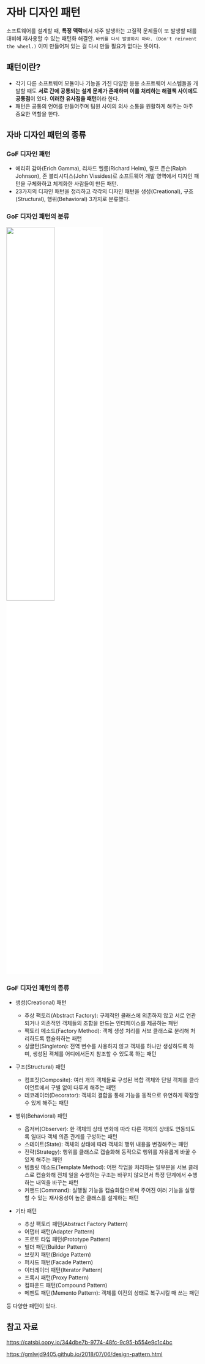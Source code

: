 # 자바 디자인 패턴

소프트웨어를 설계할 때, **특정 맥락**에서 자주 발생하는 고질적 문제들이 또 발생할 때를 대비해 재사용할 수 있는 패턴화 해결안.
`바퀴를 다시 발명하지 마라. (Don't reinvent the wheel.)` 이미 만들어져 있는 걸 다시 만들 필요가 없다는 뜻이다.

## 패턴이란?
- 각기 다른 소프트웨어 모듈이나 기능을 가진 다양한 응용 소프트웨어 시스템들을 개발할 때도 **서로 간에 공통되는 설계 문제가 존재하며 이를 처리하는 해결책 사이에도 공통점**이 있다. **이러한 유사점을 패턴**이라 한다.
- 패턴은 공통의 언어를 만들어주며 팀원 사이의 의사 소통을 원활하게 해주는 아주 중요한 역할을 한다.

## 자바 디자인 패턴의 종류

### GoF 디자인 패턴
- 에리히 감마(Erich Gamma), 리차드 헬름(Richard Helm), 랄프 존슨(Ralph Johnson), 존 블리시디스(John Vissides)로 소프트웨어 개발 영역에서 디자인 패턴을 구체화하고 체계화한 사람들이 만든 패턴.
- 23가지의 디자인 패턴을 정리하고 각각의 디자인 패턴을 생성(Creational), 구조(Structural), 행위(Behavioral) 3가지로 분류했다.

### GoF 디자인 패턴의 분류
<img src="https://gmlwjd9405.github.io/images/design-pattern/types-of-designpattern.png" width ="50%" style="background-color: white;">

### GoF 디자인 패턴의 종류
- 생성(Creational) 패턴
  - 추상 팩토리(Abstract Factory): 구제적인 클래스에 의존하지 않고 서로 연관되거나 의존적인 객체들의 조합을 만드는 인터페이스를 제공하는 패턴
  - 팩토리 메소드(Factory Method): 객체 생성 처리를 서브 클래스로 분리해 처리하도록 캡슐화하는 패턴
  - 싱글턴(Singleton): 전역 변수를 사용하지 않고 객체를 하나만 생성하도록 하며, 생성된 객체를 어디에서든지 참조할 수 있도록 하는 패턴

- 구조(Structural) 패턴
  - 컴포짓(Composite): 여러 개의 객체들로 구성된 복합 객체와 단일 객체를 클라이언트에서 구별 없이 다루게 해주는 패턴
  - 데코레이터(Decorator): 객체의 결합을 통해 기능을 동적으로 유연하게 확장할 수 있게 해주는 패턴

- 행위(Behavioral) 패턴
  - 옵저버(Observer): 한 객체의 상태 변화에 따라 다른 객체의 상태도 연동되도록 일대다 객체 의존 관계를 구성하는 패턴
  - 스테이트(State): 객체의 상태에 따라 객체의 행위 내용을 변경해주는 패턴
  - 전략(Strategy): 행위를 클래스로 캡슐화해 동적으로 행위를 자유롭게 바꿀 수 있게 해주는 패턴
  - 템플릿 메소드(Template Method): 어떤 작업을 처리하는 일부분을 서브 클래스로 캡슐화해 전체 일을 수행하는 구조는 바꾸지 않으면서 특정 단계에서 수행하는 내역을 바꾸는 패턴
  - 커맨드(Command): 실행될 기능을 캡슐화함으로써 주어진 여러 기능을 실행할 수 있는 재사용성이 높은 클래스를 설계하는 패턴

- 기타 패턴
  - 추상 팩토리 패턴(Abstract Factory Pattern)
  - 어댑터 패턴(Adapter Pattern)
  - 프로토 타입 패턴(Prototype Pattern)
  - 빌더 패턴(Builder Pattern)
  - 브릿지 패턴(Bridge Pattern)
  - 퍼사드 패턴(Facade Pattern)
  - 이터레이터 패턴(Iterator Pattern)
  - 프록시 패턴(Proxy Pattern)
  - 컴파운드 패턴(Compound Pattern)
  - 메멘토 패턴(Memento Pattern): 객체를 이전의 상태로 복구시킬 때 쓰는 패턴

등 다양한 패턴이 있다.


## 참고 자료
https://catsbi.oopy.io/344dbe7b-9774-48fc-9c95-b554e9c1c4bc

https://gmlwjd9405.github.io/2018/07/06/design-pattern.html
